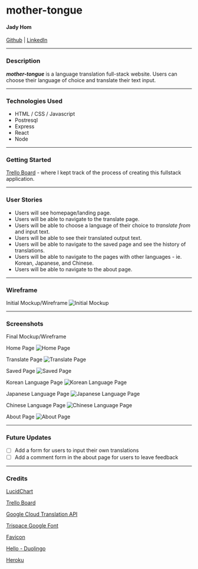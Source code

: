 # mother-tongue

#### Jady Hom

[Github](https://github.com/jadyhome) | [LinkedIn](www.linkedin.com/in/jadyhom)

---

### Description

**_mother-tongue_** is a language translation full-stack website. Users can choose their language of choice and translate their text input.

---

### Technologies Used

- HTML / CSS / Javascript
- Postresql
- Express
- React
- Node

---

### Getting Started

[Trello Board](https://trello.com/b/Jw1J1RK4/mother-tongue) - where I kept track of the process of creating this fullstack application.

---

### User Stories

- Users will see homepage/landing page.
- Users will be able to navigate to the translate page.
- Users will be able to choose a language of their choice to _translate from_ and input text.
- Users will be able to see their translated output text.
- Users will be able to navigate to the saved page and see the history of translations.
- Users will be able to navigate to the pages with other languages - ie. Korean, Japanese, and Chinese.
- Users will be able to navigate to the about page.

---

### Wireframe

Initial Mockup/Wireframe
![Initial Mockup](assets/init_wireframe.png)

---

### Screenshots

Final Mockup/Wireframe

Home Page
![Home Page](assets/home-page.png)

Translate Page
![Translate Page](assets/translate-page.png)

Saved Page
![Saved Page](assets/saved-page.png)

Korean Language Page
![Korean Language Page](assets/ko-page.png)

Japanese Language Page
![Japanese Language Page](assets/ja-page.png)

Chinese Language Page
![Chinese Language Page](assets/zh-page.png)

About Page
![About Page](assets/about-page.png)

---

### Future Updates

- [ ] Add a form for users to input their own translations
- [ ] Add a comment form in the about page for users to leave feedback

---

### Credits

[LucidChart](https://www.lucidchart.com/)

[Trello Board](trello.com)

[Google Cloud Translation API](https://cloud.google.com/translate/docs)

[Trispace Google Font](https://fonts.google.com/specimen/Trispace?category=Sans+Serif,Display,Handwriting&preview.text=mother-tongue&preview.text_type=custom&selection.family=Trispace#standard-styles)

[Favicon](https://www.favicon.cc/)

[Hello - Duolingo](https://forum.duolingo.com/comment/5940911/Hello-in-100-Languages)

[Heroku](https://www.heroku.com/)
